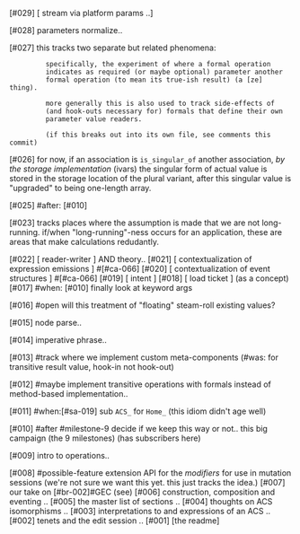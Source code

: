 [#029]       [ stream via platform params ..]

[#028]       parameters normalize..

[#027]       this tracks two separate but related phenomena:

             specifically, the experiment of where a formal operation
             indicates as required (or maybe optional) parameter another
             formal operation (to mean its true-ish result) (a [ze] thing).

             more generally this is also used to track side-effects of
             (and hook-outs necessary for) formals that define their own
             parameter value readers.

             (if this breaks out into its own file, see comments this commit)

[#026]       for now, if an association is `is_singular_of` another
             association, *by the storage implementation* (ivars)
             the singular form of actual value is stored in the storage
             location of the plural variant, after this singular value
             is "upgraded" to being one-length array.

[#025]       #after: [#010]

[#023]       tracks places where the assumption is made that we are not
             long-running. if/when "long-running"-ness occurs for an
             application, these are areas that make calculations redudantly.

[#022]       [ reader-writer ] AND theory..
[#021]       [ contextualization of expression emissions ]  #[#ca-066]
[#020]       [ contextualization of event structures ]  #[#ca-066]
[#019]       [ intent ]
[#018]       [ load ticket ]  (as a concept)
[#017]       #when: [#010] finally look at keyword args

[#016] #open will this treatment of "floating" steam-roll existing values?

[#015]       node parse..

[#014]       imperative phrase..

[#013]       #track where we implement custom meta-components
             (#was: for transitive result value, hook-in not hook-out)

[#012]   #maybe implement transitive operations with formals instead of
             method-based implementation..

[#011]   #when:[#sa-019] sub `ACS_` for `Home_` (this idiom didn't age well)

[#010]     #after #milestone-9 decide if we keep this way or not..
             this big campaign (the 9 milestones) (has subscribers here)

[#009]       intro to operations..

[#008]   #possible-feature extension API for the *modifiers* for use in mutation sessions
             (we're not sure we want this yet. this just tracks the idea.)
[#007]       our take on [#br-002]#GEC (see)
[#006]       construction, composition and eventing ..
[#005]       the master list of sections ..
[#004]       thoughts on ACS isomorphisms ..
[#003]       interpretations to and expressions of an ACS ..
[#002]       tenets and the edit session ..
[#001]       [the readme]

